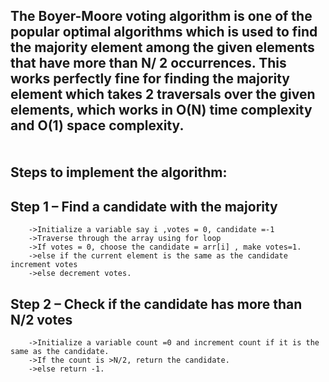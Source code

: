The Boyer-Moore voting algorithm is one of the popular optimal algorithms which is used to find the majority element among the given elements that have more than N/ 2 occurrences. This works perfectly fine for finding the majority element which takes 2 traversals over the given elements, which works in O(N) time complexity and O(1) space complexity.
<br/>
<br/>
<br/>
Steps to implement the algorithm:
---------------------------------
Step 1 – Find a candidate with the majority
-----------------------------------------------
        ->Initialize a variable say i ,votes = 0, candidate =-1 
        ->Traverse through the array using for loop
        ->If votes = 0, choose the candidate = arr[i] , make votes=1.
        ->else if the current element is the same as the candidate increment votes
        ->else decrement votes.

Step 2 – Check if the candidate has more than N/2 votes
---------------------------------------------------------
        ->Initialize a variable count =0 and increment count if it is the same as the candidate.
        ->If the count is >N/2, return the candidate.
        ->else return -1.
